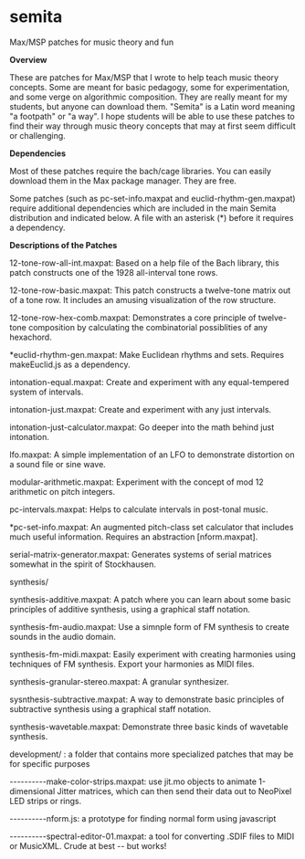 # semita
Max/MSP patches for music theory and fun

**Overview**

These are patches for Max/MSP that I wrote to help teach music theory concepts. Some are meant for basic pedagogy, some for experimentation, and some verge on algorithmic composition. They are really meant for my students, but anyone can download them. "Semita" is a Latin word meaning "a footpath" or "a way". I hope students will be able to use these patches to find their way through music theory concepts that may at first seem difficult or challenging.

**Dependencies**

Most of these patches require the bach/cage libraries. You can easily download them in the Max package manager. They are free.

Some patches (such as pc-set-info.maxpat and euclid-rhythm-gen.maxpat) require additional dependencies which are included in the main Semita distribution and indicated below. A file with an asterisk (*) before it requires a dependency.

**Descriptions of the Patches**

12-tone-row-all-int.maxpat: Based on a help file of the Bach library, this patch constructs one of the 1928 all-interval tone rows.

12-tone-row-basic.maxpat: This patch constructs a twelve-tone matrix out of a tone row. It includes an amusing visualization of the row structure.

12-tone-row-hex-comb.maxpat: Demonstrates a core principle of twelve-tone composition by calculating the combinatorial possiblities of any hexachord.

*euclid-rhythm-gen.maxpat: Make Euclidean rhythms and sets. Requires makeEuclid.js as a dependency.

intonation-equal.maxpat: Create and experiment with any equal-tempered system of intervals.

intonation-just.maxpat: Create and experiment with any just intervals.

intonation-just-calculator.maxpat: Go deeper into the math behind just intonation.

lfo.maxpat: A simple implementation of an LFO to demonstrate distortion on a sound file or sine wave.

modular-arithmetic.maxpat: Experiment with the concept of mod 12 arithmetic on pitch integers.

pc-intervals.maxpat: Helps to calculate intervals in post-tonal music.

*pc-set-info.maxpat: An augmented pitch-class set calculator that includes much useful information. Requires an abstraction [nform.maxpat].

serial-matrix-generator.maxpat: Generates systems of serial matrices somewhat in the spirit of Stockhausen.

synthesis/

synthesis-additive.maxpat: A patch where you can learn about some basic principles of additive synthesis, using a graphical staff notation.

synthesis-fm-audio.maxpat: Use a simnple form of FM synthesis to create sounds in the audio domain.

synthesis-fm-midi.maxpat: Easily experiment with creating harmonies using techniques of FM synthesis. Export your harmonies as MIDI files.

synthesis-granular-stereo.maxpat: A granular synthesizer.

sysnthesis-subtractive.maxpat: A way to demonstrate basic principles of subtractive synthesis using a graphical staff notation.

synthesis-wavetable.maxpat: Demonstrate three basic kinds of wavetable synthesis.

development/ : a folder that contains more specialized patches that may be for specific purposes

----------make-color-strips.maxpat: use jit.mo objects to animate 1-dimensional Jitter matrices, which can then send their data out to NeoPixel LED strips or rings.

----------nform.js: a prototype for finding normal form using javascript

----------spectral-editor-01.maxpat: a tool for converting .SDIF files to MIDI or MusicXML. Crude at best -- but works!
